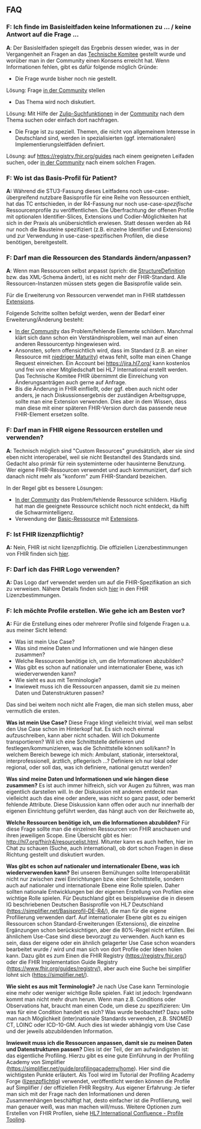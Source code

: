 ## FAQ

### F: Ich finde im Basisleitfaden keine Informationen zu ... / keine Antwort auf die Frage ...


**A**: Der Basisleitfaden spiegelt das Ergebnis dessen wieder, was in der Vergangenheit an Fragen an das [Technische Komitee](http://hl7.de/technische-komitees/fhir/) gestellt wurde und worüber man in der Community einen Konsens erreicht hat.
Wenn Informationen fehlen, gibt es dafür folgende möglich Gründe:

- Die Frage wurde bisher noch nie gestellt. 

Lösung: Frage [in der Community](https://chat.fhir.org/#narrow/stream/179183-german-(d-a-ch)) stellen
- Das Thema wird noch diskutiert.

Lösung: Mit Hilfe der [Zulip-Suchfunktionen](https://zulipchat.com/help/search-for-messages) in der [Community](https://chat.fhir.org/#narrow/stream/179183-german-(d-a-ch)) nach dem Thema suchen oder einfach dort nachfragen.
- Die Frage ist zu speziell.
Themen, die nicht von allgemeinem Interesse in Deutschland sind, werden in spezialisierten (ggf. internationalen) Implementierungsleitfäden definiert. 

Lösung: auf https://registry.fhir.org/guides nach einem geeigneten Leifaden suchen, oder [in der Community](https://chat.fhir.org/#narrow/stream/179183-german-(d-a-ch)) nach einem solchen Fragen.

### F: Wo ist das Basis-Profil für Patient?

**A:**
Während die STU3-Fassung dieses Leitfadens noch use-case-übergreifend nutzbare Basisprofile für eine Reihe von Ressourcen enthielt, hat das TC entschieden, in der R4-Fassung nur noch use-case-*spezifische* Ressourcenprofile zu veröffentlichen.
Die Überfrachtung der offenen Profile mit optionalen Identifier-Slices, Extensions und Codier-Möglichkeiten hat sich in der Praxis als unübersichtlich erwiesen.
Statt dessen werden ab R4 nur noch die Bausteine spezifiziert (z.B. einzelne Identifier und Extensions) und zur Verwendung in use-case-spezifischen Profilen, die diese benötigen, bereitgestellt.


### F: Darf man die Ressourcen des Standards ändern/anpassen?

**A**:
Wenn man Ressourcen selbst anpasst (sprich: die [StructureDefinition](http://hl7.org/fhir/r4/structuredefinition.html) bzw. das XML-Schema ändert), ist es nicht mehr der FHIR-Standard. Alle Ressourcen-Instanzen müssen stets gegen die Basisprofile valide sein.

Für die Erweiterung von Ressourcen verwendet man in FHIR stattdessen [Extensions](http://hl7.org/fhir/r4/extensibility.html).

Folgende Schritte sollten befolgt werden, wenn der Bedarf einer Erweiterung/Änderung besteht:
- [In der Community](https://chat.fhir.org/#narrow/stream/179183-german-(d-a-ch)) das Problem/fehlende Elemente schildern. Manchmal klärt sich dann schon ein Verständnisproblem, weil man auf einen anderen Ressourcentyp hingewiesen wird.
- Ansonsten, sofern offensichtlich wird, dass im Standard (z.B. an einer Ressource mit [niedriger Maturity](http://hl7.org/fhir/r4/versions.html#maturity)) etwas fehlt, sollte man einen Change Request einreichen. Ein Account bei https://jira.hl7.org/ kann kostenlos und frei von einer Mitgliedschaft bei HL7 International erstellt werden. Das Technische Komitee FHIR übernimmt die Einreichung von Änderungsanträgen auch gerne auf Anfrage.
- Bis die Änderung in FHIR einfließt, oder ggf. eben auch nicht oder anders, je nach Diskussionsergebnis der zuständigen Arbeitsgruppe, sollte man eine Extension verwenden. Dies aber in dem Wissen, dass man diese mit einer späteren FHIR-Version durch das passende neue FHIR-Element ersetzen sollte.

### F: Darf man in FHIR eigene Ressourcen erstellen und verwenden?

**A**: Technisch möglich sind "Custom Resources" grundsätzlich, aber sie sind eben nicht interoperabel, weil sie nicht Bestandteil des Standards sind. Gedacht also primär für rein systeminterne oder hausinterne Benutzung. Wer eigene FHIR-Ressourcen verwendet und auch kommuniziert, darf sich danach nicht mehr als "konform" zum FHIR-Standard bezeichen.

In der Regel gibt es bessere Lösungen:
- [In der Community](https://chat.fhir.org/#narrow/stream/179183-german-(d-a-ch)) das Problem/fehlende Ressource schildern. Häufig hat man die geeignete Ressource schlicht noch nicht entdeckt, da hilft die Schwarmintelligenz.
- Verwendung der [Basic-Ressource](http://hl7.org/fhir/r4/basic.html) mit [Extensions](http://hl7.org/fhir/r4/extensibility.html). 

### F: Ist FHIR lizenzpflichtig?
**A:** Nein, FHIR ist nicht lizenzpflichtig. Die offiziellen Lizenzbestimmungen von FHIR finden sich [hier](https://www.hl7.org/fhir/r4/license.html).

### F: Darf ich das FHIR Logo verwenden?
**A:** Das Logo darf verwendet werden um auf die FHIR-Spezifikation an sich zu verweisen. Nähere Details finden sich [hier](https://www.hl7.org/fhir/r4/license.html#2.20.2.1) in den FHIR Lizenzbestimmungen. 

### F: Ich möchte Profile erstellen. Wie gehe ich am Besten vor?
**A:** Für die Erstellung eines oder mehrerer Profile sind folgende Fragen u.a. aus meiner Sicht leitend:

* Was ist mein Use Case?
* Was sind meine Daten und Informationen und wie hängen diese zusammen?
* Welche Ressourcen benötige ich, um die Informationen abzubilden?
* Was gibt es schon auf nationaler und internationaler Ebene, was ich wiederverwenden kann?
* Wie sieht es aus mit Terminologie?
* Inwieweit muss ich die Ressourcen anpassen, damit sie zu meinen Daten und Datenstrukturen passen?

Das sind bei weitem noch nicht alle Fragen, die man sich stellen muss, aber vermutlich die ersten.

**Was ist mein Use Case?**
Diese Frage klingt vielleicht trivial, weil man selbst den Use Case schon im Hinterkopf hat. Es sich noch einmal aufzuschreiben, kann aber nicht schaden. Will ich Dokumente transportieren? Will ich eine Schnittstelle definieren und festlegen/kommunizieren, was die Schnittstelle können soll/kann? In welchem Bereich bewege ich mich: Ambulant, stationär, intersektoral, interprofessionell, ärztlich, pflegerisch ...? Definiere ich nur lokal oder regional, oder soll das, was ich definiere, national genutzt werden?

**Was sind meine Daten und Informationen und wie hängen diese zusammen?**
Es ist auch immer hilfreich, sich vor Augen zu führen, was man eigentlich darstellen will. In der Diskussion mit anderen entdeckt man vielleicht auch das eine oder andere, was nicht so ganz passt, oder bemerkt fehlende Attribute. Diese Diskussion kann offen oder auch nur innerhalb der eigenen Einrichtung geführt werden, das hängt auch von der Reichweite ab,

**Welche Ressourcen benötige ich, um die Informationen abzubilden?**
Für diese Frage sollte man die einzelnen Ressourcen von FHIR anschauen und ihren jeweiligen Scope. Eine Übersicht gibt es hier: http://hl7.org/fhir/r4/resourcelist.html. Mitunter kann es auch helfen, hier im Chat zu schauen (Suche, auch international), ob dort schon Fragen in diese Richtung gestellt und diskutiert wurden.

**Was gibt es schon auf nationaler und internationaler Ebene, was ich wiederverwenden kann?**
Bei unseren Bemühungen sollte Interoperabilität nicht nur zwischen zwei Einrichtungen bzw. einer Schnittstelle, sondern auch auf nationaler und internationale Ebene eine Rolle spielen. Daher sollten nationale Entwicklungen bei der eigenen Erstellung von Profilen eine wichtige Rolle spielen. Für Deutschland gibt es beispielsweise die in diesem IG beschriebenen Deutschen Basisprofile von HL7 Deutschland (https://simplifier.net/Basisprofil-DE-R4/), die man für die eigene Profilierung verwenden darf. Auf internationaler Ebene gibt es zu einigen Ressourcen schon Standard-Erweiterungen (Extensions), die einzelne Ergänzungen schon berücksichtigen, aber die 80%-Regel nicht erfüllen. Bei ähnlichem Use-Case sind diese bevorzugt zu verwenden. Auch kann es sein, dass der eigene oder ein ähnlich gelagerter Use Case schon woanders bearbeitet wurde / wird und man sich von dort Profile oder Ideen holen kann. Dazu gibt es zum Einen die FHIR Registry (https://registry.fhir.org/) oder die FHIR Implementation Guide Registry (https://www.fhir.org/guides/registry/), aber auch eine Suche bei simplifier lohnt sich (https://simplifier.net/).

**Wie sieht es aus mit Terminologie?**
Je nach Use Case kann Terminologie eine mehr oder weniger wichtige Rolle spielen. Fakt ist jedoch: Irgendwann kommt man nicht mehr drum herum. Wenn man z.B. Conditions oder Observations hat, braucht man einen Code, um diese zu spezifizieren: Um was für eine Condition handelt es sich? Was wurde beobachtet? Dazu sollte man nach Möglichkeit (inter)nationale Standards verwenden, z.B. SNOMED CT, LOINC oder ICD-10-GM. Auch dies ist wieder abhängig vom Use Case und der jeweils abzubildenden Information.

**Inwieweit muss ich die Ressourcen anpassen, damit sie zu meinen Daten und Datenstrukturen passen?**
Dies ist der Teil, der am aufwändigsten ist: das eigentliche Profiling. Hierzu gibt es eine gute Einführung in der Profiling Academy von Simplifier (https://simplifier.net/guide/profilingacademy/home). Hier sind die wichtigsten Punkte erläutert. Als Tool wird im Tutorial der Profiling Academy Forge ([lizenzpflichtig](https://docs.fire.ly/projects/Forge/LicenseAgreement.html)) verwendet, veröffentlicht werden können die Profile auf Simplifier / der offiziellen FHIR Regsitry. Aus eigener Erfahrung: Je tiefer man sich mit der Frage nach den Informationen und deren Zusammenhängen beschäftigt hat, desto einfacher ist die Profilierung, weil man genauer weiß, was man machen will/muss. Weitere Optionen zum Erstellen von FHIR Profilen, siehe [HL7 International Confluence - Profile Tooling](https://confluence.hl7.org/display/FHIR/Profile+Tooling).
